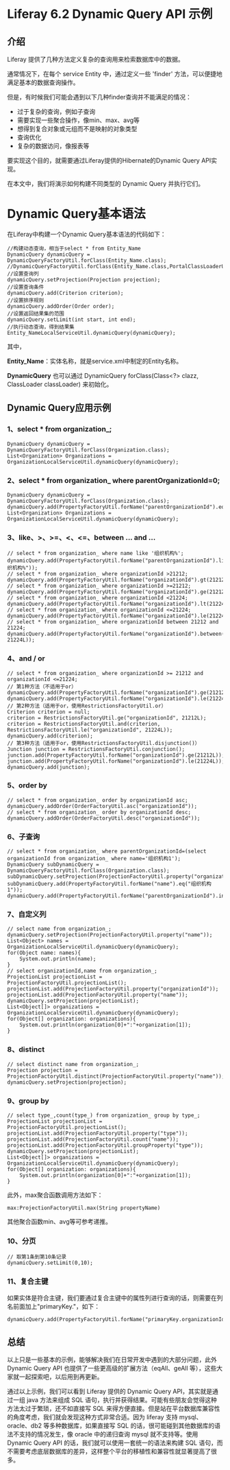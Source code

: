 # Liferay 6.2 Dynamic Query API 示例

## 介绍

Liferay 提供了几种方法定义复杂的查询用来检索数据库中的数据。

通常情况下，在每个 service Entity 中，通过定义一些 'finder' 方法，可以便捷地满足基本的数据查询操作。

但是，有时候我们可能会遇到以下几种finder查询并不能满足的情况：

- 过于复杂的查询，例如子查询
- 需要实现一些聚合操作，像min、max、avg等
- 想得到复合对象或元组而不是映射的对象类型
- 查询优化
- 复杂的数据访问，像报表等

要实现这个目的，就需要通过Liferay提供的Hibernate的Dynamic Query API实现。

在本文中，我们将演示如何构建不同类型的 Dynamic Query 并执行它们。

# Dynamic Query基本语法

在Liferay中构建一个Dynamic Query基本语法的代码如下：
```
//构建动态查询，相当于select * from Entity_Name
DynamicQuery dynamicQuery = DynamicQueryFactoryUtil.forClass(Entity_Name.class);
//DynamicQueryFactoryUtil.forClass(Entity_Name.class,PortalClassLoaderUtil.getClassLoader());
//设置查询列
dynamicQuery.setProjection(Projection projection);
//设置查询条件
dynamicQuery.add(Criterion criterion);
//设置排序规则
dynamicQuery.addOrder(Order order);
//设置返回结果集的范围
dynamicQuery.setLimit(int start, int end);
//执行动态查询，得到结果集
Entity_NameLocalServiceUtil.dynamicQuery(dynamicQuery);
```

其中，

**Entity_Name**：实体名称，就是service.xml中制定的Entity名称。

**DynamicQuery** 也可以通过 DynamicQuery forClass(Class<?> clazz, ClassLoader classLoader) 来初始化。

## Dynamic Query应用示例
### 1、select * from organization_;
```
DynamicQuery dynamicQuery = DynamicQueryFactoryUtil.forClass(Organization.class);
List<Organization> Organizations = OrganizationLocalServiceUtil.dynamicQuery(dynamicQuery);
```
### 2、select * from organization_ where parentOrganizationId=0; 
```
DynamicQuery dynamicQuery = DynamicQueryFactoryUtil.forClass(Organization.class);
dynamicQuery.add(PropertyFactoryUtil.forName("parentOrganizationId").eq(0L));
List<Organization> Organizations = OrganizationLocalServiceUtil.dynamicQuery(dynamicQuery);
```
### 3、like、>、>=、<、<=、between ... and ...
```
// select * from organization_ where name like '组织机构%';
dynamicQuery.add(PropertyFactoryUtil.forName("parentOrganizationId").like("组织机构%"));
// select * from organization_ where organizationId >21212;
dynamicQuery.add(PropertyFactoryUtil.forName("organizationId").gt(21212L));
// select * from organization_ where organizationId >=21212;
dynamicQuery.add(PropertyFactoryUtil.forName("organizationId").ge(21212L));
// select * from organization_ where organizationId <21224;
dynamicQuery.add(PropertyFactoryUtil.forName("organizationId").lt(21224L));
// select * from organization_ where organizationId <=21224;
dynamicQuery.add(PropertyFactoryUtil.forName("organizationId").le(21224L));
// select * from organization_ where organizationId between 21212 and 21224;
dynamicQuery.add(PropertyFactoryUtil.forName("organizationId").between(21212L, 21224L));
```
### 4、and / or
```
// select * from organization_ where organizationId >= 21212 and organizationId <=21224;
// 第1种方法（不适用于or）
dynamicQuery.add(PropertyFactoryUtil.forName("organizationId").ge(21212L));
dynamicQuery.add(PropertyFactoryUtil.forName("organizationId").le(21224L));
// 第2种方法（适用于or，使用RestrictionsFactoryUtil.or）
Criterion criterion = null;
criterion = RestrictionsFactoryUtil.ge("organizationId", 21212L);
criterion = RestrictionsFactoryUtil.and(criterion, RestrictionsFactoryUtil.le("organizationId", 21224L));
dynamicQuery.add(criterion);
// 第3种方法（适用于or，使用RestrictionsFactoryUtil.disjunction()）
Junction junction = RestrictionsFactoryUtil.conjunction();
junction.add(PropertyFactoryUtil.forName("organizationId").ge(21212L));
junction.add(PropertyFactoryUtil.forName("organizationId").le(21224L));
dynamicQuery.add(junction);
```
### 5、order by
```
// select * from organization_ order by organizationId asc;
dynamicQuery.addOrder(OrderFactoryUtil.asc("organizationId"));
// select * from organization_ order by organizationId desc;
dynamicQuery.addOrder(OrderFactoryUtil.desc("organizationId"));
```
### 6、子查询
```
// select * from organization_ where parentOrganizationId=(select organizationId from organization_ where name='组织机构1');
DynamicQuery subDynamicQuery = DynamicQueryFactoryUtil.forClass(Organization.class);
subDynamicQuery.setProjection(ProjectionFactoryUtil.property("organizationId"));
subDynamicQuery.add(PropertyFactoryUtil.forName("name").eq("组织机构1"));
dynamicQuery.add(PropertyFactoryUtil.forName("parentOrganizationId").in(subDynamicQuery));
```
### 7、自定义列
```
// select name from organization_;
dynamicQuery.setProjection(ProjectionFactoryUtil.property("name"));
List<Object> names = OrganizationLocalServiceUtil.dynamicQuery(dynamicQuery);
for(Object name: names){
    System.out.println(name);
}
// select organizationId,name from organization_;
ProjectionList projectionList = ProjectionFactoryUtil.projectionList();
projectionList.add(ProjectionFactoryUtil.property("organizationId"));
projectionList.add(ProjectionFactoryUtil.property("name"));
dynamicQuery.setProjection(projectionList);
List<Object[]> organizations = OrganizationLocalServiceUtil.dynamicQuery(dynamicQuery);
for(Object[] organization: organizations){
    System.out.println(organization[0]+":"+organization[1]);
}
```
### 8、distinct
```
// select distinct name from organization_;
Projection projection = ProjectionFactoryUtil.distinct(ProjectionFactoryUtil.property("name"));
dynamicQuery.setProjection(projection);
```
### 9、group by
```
// select type_,count(type_) from organization_ group by type_;
ProjectionList projectionList = ProjectionFactoryUtil.projectionList();
projectionList.add(ProjectionFactoryUtil.property("type"));
projectionList.add(ProjectionFactoryUtil.count("name"));
projectionList.add(ProjectionFactoryUtil.groupProperty("type"));
dynamicQuery.setProjection(projectionList);
List<Object[]> organizations = OrganizationLocalServiceUtil.dynamicQuery(dynamicQuery);
for(Object[] organization: organizations){
    System.out.println(organization[0]+":"+organization[1]);
}
```
此外，max聚合函数调用方法如下：
```
max:ProjectionFactoryUtil.max(String propertyName)
```
其他聚合函数min、avg等可参考递推。

### 10、分页
```
// 取第1条到第10条记录
dynamicQuery.setLimit(0,10);
```
### 11、复合主键
如果实体是符合主键，我们要通过复合主键中的属性列进行查询的话，则需要在列名前面加上"primaryKey."，如下：
```
dynamicQuery.add(PropertyFactoryUtil.forName("primaryKey.organizationId").gt(21212L));
```
## 总结

以上只是一些基本的示例，能够解决我们在日常开发中遇到的大部分问题，此外 Dynamic Query API 也提供了一些更高级的扩展方法（eqAll、geAll 等），这些大家就一起探索吧，以后用到再更新。

通过以上示例，我们可以看到 Liferay 提供的 Dynamic Query API，其实就是通过一组 java 方法来组成 SQL 语句，执行并获得结果。可能有些朋友会觉得这种方法太过于繁琐，还不如直接写 SQL 来得方便直接。但是站在平台数据库兼容性的角度考虑，我们就会发现这种方式非常合适。因为 liferay 支持 mysql、oracle、db2 等多种数据库，如果直接写 SQL 的话，很可能碰到其他数据库的语法不支持的情况发生，像 oracle 中的递归查询 mysql 就不支持等。使用 Dynamic Query API 的话，我们就可以使用一套统一的语法来构建 SQL 语句，而不需要考虑底层数据库的差异，这样整个平台的移植性和兼容性就显著提高了很多。
